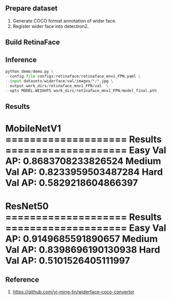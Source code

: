 


## Prepare dataset

1. Generate COCO format annotation of wider face.
2. Register wider face into detectron2.

## Build RetinaFace

## Inference
```python
python demo/demo.py \
--config-file configs/retinaface/retinaface_mnv1_FPN.yaml \
--input datasets/widerface/val/images/*/*.jpg \
--output work_dirs/retinaface_mnv1_FPN/val  \
--opts MODEL.WEIGHTS work_dirs/retinaface_mnv1_FPN/model_final.pth
```

## Results
MobileNetV1
==================== Results ====================
Easy   Val AP: 0.8683708233826524
Medium Val AP: 0.8233959503487284
Hard   Val AP: 0.5829218604866397
=================================================

ResNet50
==================== Results ====================
Easy   Val AP: 0.9149685591890657
Medium Val AP: 0.8398696190130938
Hard   Val AP: 0.5101526405111997
=================================================

## Reference
1. https://github.com/yi-ming-lin/widerface-coco-convertor
